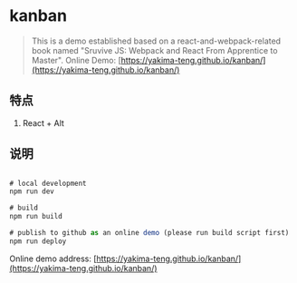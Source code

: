 # kanban


> This is a demo established based on a react-and-webpack-related book named "Sruvive JS: Webpack and React From Apprentice to Master".
> Online Demo: [https://yakima-teng.github.io/kanban/](https://yakima-teng.github.io/kanban/)

## 特点
1. React + Alt

## 说明

```javascript

# local development
npm run dev

# build
npm run build

# publish to github as an online demo (please run build script first)
npm run deploy

```

 Online demo address: [https://yakima-teng.github.io/kanban/](https://yakima-teng.github.io/kanban/)
